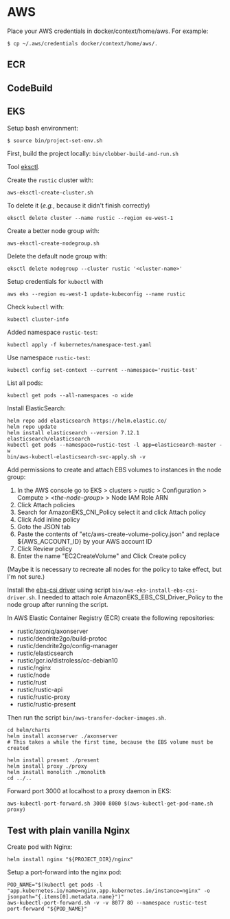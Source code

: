 # AWS

Place your AWS credentials in docker/context/home/aws. For example:
```shell
$ cp ~/.aws/credentials docker/context/home/aws/.
```

## ECR

## CodeBuild

## EKS

Setup bash environment:
```shell
$ source bin/project-set-env.sh
```

First, build the project locally: `bin/clobber-build-and-run.sh`

Tool [eksctl](https://docs.aws.amazon.com/eks/latest/userguide/getting-started-eksctl.html).

Create the `rustic` cluster with:
```shell
aws-eksctl-create-cluster.sh
```

To delete it (_e.g._, because it didn't finish correctly)
```shell
eksctl delete cluster --name rustic --region eu-west-1
```

Create a better node group with:
```shell
aws-eksctl-create-nodegroup.sh
```

Delete the default node group with:
```shell
eksctl delete nodegroup --cluster rustic '<cluster-name>'
```

Setup credentials for `kubectl` with
```shell
aws eks --region eu-west-1 update-kubeconfig --name rustic
```

Check `kubectl` with:
```shell
kubectl cluster-info
```

Added namespace `rustic-test`:
```shell
kubectl apply -f kubernetes/namespace-test.yaml
```

Use namespace `rustic-test`:
```shell
kubectl config set-context --current --namespace='rustic-test'
```

List all pods:
```shell
kubectl get pods --all-namespaces -o wide
```

Install ElasticSearch:
```shell
helm repo add elasticsearch https://helm.elastic.co/
helm repo update
helm install elasticsearch --version 7.12.1 elasticsearch/elasticsearch
kubectl get pods --namespace=rustic-test -l app=elasticsearch-master -w
bin/aws-kubectl-elasticsearch-svc-apply.sh -v
```

Add permissions to create and attach EBS volumes to instances in the node group:
1. In the AWS console go to EKS > clusters > rustic > Configuration > Compute > <_the-node-group_> > Node IAM Role ARN
2. Click Attach policies
3. Search for AmazonEKS_CNI_Policy select it and click Attach policy
4. Click Add inline policy
5. Goto the JSON tab
6. Paste the contents of "etc/aws-create-volume-policy.json" and replace ${AWS_ACCOUNT_ID} by your AWS account ID
7. Click Review policy
8. Enter the name "EC2CreateVolume" and Click Create policy

(Maybe it is necessary to recreate all nodes for the policy to take effect, but I'm not sure.)

Install the [ebs-csi driver](https://docs.aws.amazon.com/eks/latest/userguide/ebs-csi.html) using script `bin/aws-eks-install-ebs-csi-driver.sh`. I needed to attach role AmazonEKS_EBS_CSI_Driver_Policy to the node group after running the script.

In AWS Elastic Container Registry (ECR) create the following repositories:

* rustic/axoniq/axonserver
* rustic/dendrite2go/build-protoc
* rustic/dendrite2go/config-manager
* rustic/elasticsearch
* rustic/gcr.io/distroless/cc-debian10
* rustic/nginx
* rustic/node
* rustic/rust
* rustic/rustic-api
* rustic/rustic-proxy
* rustic/rustic-present

Then run the script `bin/aws-transfer-docker-images.sh`.

```shell
cd helm/charts
helm install axonserver ./axonserver
# This takes a while the first time, because the EBS volume must be created

helm install present ./present
helm install proxy ./proxy
helm install monolith ./monolith
cd ../..
```

Forward port 3000 at localhost to a proxy daemon in EKS:

```shell
aws-kubectl-port-forward.sh 3000 8080 $(aws-kubectl-get-pod-name.sh proxy)
```

## Test with plain vanilla Nginx

Create pod with Nginx:
```shell
helm install nginx "${PROJECT_DIR}/nginx" 
```

Setup a port-forward into the nginx pod:
```shell
POD_NAME="$(kubectl get pods -l "app.kubernetes.io/name=nginx,app.kubernetes.io/instance=nginx" -o jsonpath="{.items[0].metadata.name}")"
aws-kubectl-port-forward.sh -v -v 8077 80 --namespace rustic-test port-forward "${POD_NAME}"
```